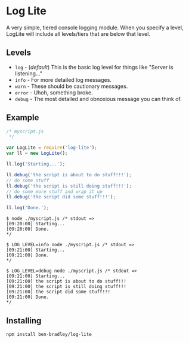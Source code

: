 # Log Lite

A very simple, tiered console logging module.  When you specify a level, LogLite will include all levels/tiers that are below that level.

## Levels

- `log` - (_default_) This is the basic log level for things like "Server is listening..."
- `info` - For more detailed log messages.
- `warn` - These should be cautionary messages.
- `error` - Uhoh, something broke.
- `debug` - The most detailed and obnoxious message you can think of.

## Example

```javascript
/* myscript.js
 */

var LogLite = require('log-lite');
var ll = new LogLite();

ll.log('Starting...');

ll.debug('the script is about to do stuff!!!');
// do some stuff
ll.debug('the script is still doing stuff!!!');
// do some more stuff and wrap it up
ll.debug('the script did some stuff!!!');

ll.log('Done.');
```

```shell
$ node ./myscript.js /* stdout =>
[09:20:00] Starting...
[09:20:00] Done.
*/

$ LOG_LEVEL=info node ./myscript.js /* stdout =>
[09:21:00] Starting...
[09:21:00] Done.
*/

$ LOG_LEVEL=debug node ./myscript.js /* stdout =>
[09:21:00] Starting...
[09:21:00] the script is about to do stuff!!!
[09:21:00] the script is still doing stuff!!!
[09:21:00] the script did some stuff!!!
[09:21:00] Done.
*/
```

## Installing

`npm install ben-bradley/log-lite`
